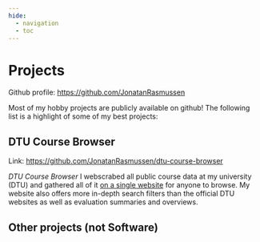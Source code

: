 ```yaml
---
hide:
  - navigation
  - toc
---
```


# Projects

Github profile: <https://github.com/JonatanRasmussen>

Most of my hobby projects are publicly available on github! The following list is a highlight of some of my best projects:

## DTU Course Browser

Link: <https://github.com/JonatanRasmussen/dtu-course-browser>

*DTU Course Browser* I webscrabed all public course data at my university (DTU) and gathered all of it [on a single website](https://dtucourseanalyzer.pythonanywhere.com/) for anyone to browse. My website also offers more in-depth search filters than the official DTU websites as well as evaluation summaries and overviews.

## Other projects (not Software)
